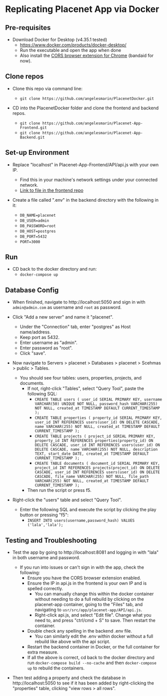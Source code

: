 # Replicating Placenet App via Docker

## Pre-requisites

- Download Docker for Desktop (v4.35.1 tested)
    - https://www.docker.com/products/docker-desktop/ 
    - Run the executable and open the app when done
    - Also install the [CORS browser extension for Chrome](https://chromewebstore.google.com/detail/cross-domain-cors/mjhpgnbimicffchbodmgfnemoghjakai) (bandaid for now).
 
## Clone repos

- Clone this repo via command line:
    - `git clone https://github.com/angelesmarin/PlacenetDocker.git`

- CD into the PlacenetDocker folder and clone the frontend and backend repos.
    - `git clone https://github.com/angelesmarin/Placenet-App-Frontend.git`
    - `git clone https://github.com/angelesmarin/Placenet-App-Backend.git`

## Set-up Environment

- Replace "localhost" in Placenet-App-Frontend/API/api.js with your own IP.
    - Find this in your machine's network settings under your connected network.
    - [Link to file in the frontend repo](https://github.com/angelesmarin/Placenet-App-Frontend/blob/development/API/api.js)

- Create a file called ".env" in the backend directory with the following in it:
    - `DB_NAME=placenet`
    - `DB_USER=admin`
    - `DB_PASSWORD=root`
    - `DB_HOST=postgres`
    - `DB_PORT=5432`
    - `PORT=3000`

## Run 

- CD back to the docker directory and run:
    - `docker-compose up`

## Database Config

- When finished, navigate to http://localhost:5050 and sign in with `admin@admin.com` as username and `root` as password.

- Click "Add a new server" and name it "placenet".
    - Under the "Connection" tab, enter "postgres" as Host name/address.
    - Keep port as 5432.
    - Enter username as "admin".
    - Enter password as "root".
    - Click "save".

- Now navigate to Servers > placenet > Databases > placenet > Scehmas > public > Tables.
    - You should see four tables: users, properties, projects, and documents.
        - If not, right-click "Tables", select "Query Tool", paste the following SQL:
            - `CREATE TABLE users ( user_id SERIAL PRIMARY KEY, username VARCHAR(50) UNIQUE NOT NULL, password_hash VARCHAR(255) NOT NULL, created_at TIMESTAMP DEFAULT CURRENT_TIMESTAMP );`
            - `CREATE TABLE properties ( property_id SERIAL PRIMARY KEY, user_id INT REFERENCES users(user_id) ON DELETE CASCADE, name VARCHAR(255) NOT NULL, created_at TIMESTAMP DEFAULT CURRENT_TIMESTAMP );`
            - `CREATE TABLE projects ( project_id SERIAL PRIMARY KEY, property_id INT REFERENCES properties(property_id) ON DELETE CASCADE, user_id INT REFERENCES users(user_id) ON DELETE CASCADE, name VARCHAR(255) NOT NULL, description TEXT, start_date DATE, created_at TIMESTAMP DEFAULT CURRENT_TIMESTAMP );`
            - `CREATE TABLE documents ( document_id SERIAL PRIMARY KEY, project_id INT REFERENCES projects(project_id) ON DELETE CASCADE, user_id INT REFERENCES users(user_id) ON DELETE CASCADE, file_name VARCHAR(255) NOT NULL, file_path VARCHAR(255) NOT NULL, created_at TIMESTAMP DEFAULT CURRENT_TIMESTAMP );`
        - Then run the script or press f5.

- Right-click the "users" table and select "Query Tool".
    - Enter the following SQL and execute the script by clicking the play button or pressing "f5":
        - `INSERT INTO users(username,password_hash) VALUES ('lala','lala');`

## Testing and Troubleshooting

- Test the app by going to http://localhost:8081 and logging in with "lala" in both username and password.
    - If you run into issues or can't sign in with the app, check the following:
        - Ensure you have the CORS browser extension enabled.
        - Ensure the IP in api.js in the frontend is your own IP and is spelled correctly.
             - You can manually change this within the docker container without needing to do a full rebuild by clicking on the placenet-app container, going to the "Files" tab, and navigating to `usr/src/app/placenet-app/API/api.js`.
             - Right-click api.js, and select "Edit file". Change what you need to, and press "ctrl/cmd + S" to save. Then restart the container.
        - Double check any spelling in the backend .env file.
            - You can similarly edit the .env within docker without a full rebuild like above with the api script.
        - Restart the backend container in Docker, or the full container for extra measure.
        - If all the above is correct, cd back to the docker directory and run `docker-compose build --no-cache` and then `docker-compose up` to rebuild the containers.

- Then test adding a property and check the database in http://localhost:5050 to see if it has been added by right-clicking the "properties" table, clicking "view rows > all rows".

